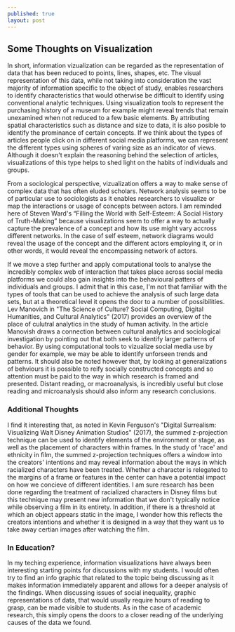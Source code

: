 ```yaml
---
published: true
layout: post
---
```

## Some Thoughts on Visualization

In short, information vizualization can be regarded as the representation of data that has been reduced to points, lines, shapes, etc. The visual representation of this data, while not taking into consideration the vast majority of information specific to the object of study, enables researchers to identify characteristics that would otherwise be difficult to identify using conventional analytic techniques. Using visualization tools to represent the purchasing history of a museum for example might reveal trends that remain unexamined when not reduced to a few basic elements. By attributing spatial characteristics such as distance and size to data, it is also posible to identify the prominance of certain concepts. If we think about the types of articles people click on in different social media platforms, we can represent the different types using spheres of varing size as an indicator of views. Although it doesn't explain the reasoning behind the selection of articles, visualizations of this type helps to shed light on the habits of individuals and groups. 

From a sociological perspective, vizualization offers a way to make sense of complex data that has often eluded scholars. Network analysis seems to be of particular use to sociologists as it enables researchers to visualize or map the interactions or usage of concepts between actors. I am reminded here of Steven Ward's “Filling the World with Self-Esteem: A Social History of Truth-Making” because visualizations seem to offer a way to actually capture the prevalence of a concept and how its use might vary accross different networks. In the case of self esteem, network diagrams would reveal the usage of the concept and the different actors employing it, or in other words, it would reveal the encompassing network of actors. 

If we move a step further and apply computational tools to analyse the incredibly complex web of interaction that takes place across social media platforms we could also gain insights into the behavioural patters of individuals and groups. I admit that in this case, I'm not that familiar with the types of tools that can be used to achieve the analysis of such large data sets, but at a theoretical level it opens the door to a number of possibilities. Lev Manovich in "The Science of Culture? Social Computing, Digital Humanities, and Cultural Analytics" (2017) provides an overview of the place of culutral analytics in the study of human activity. In the article Manovish draws a connection between cultural analytics and sociological investigation by pointing out that both seek to identify larger patterns of behavior. By using computational tools to vizualize social media use by gender for example, we may be able to identify unforseen trends and patterns. It should also be noted however that, by looking at generalizations of behviours it is possible to reify socially constructed concepts and so attention must be paid to the way in which research is framed and presented. Distant reading, or macroanalysis, is incredibly useful but close reading and microanalysis should also inform any research conclusions. 

### Additional Thoughts

I find it interesting that, as noted in Kevin Ferguson's "Digital Surrealism: Visualizing Walt Disney Animation Studios" (2017), the summed z-projection technique can be used to identify elements of the environment or stage, as well as the placement of characters within frames. In the study of 'race' and ethnicity in film, the summed z-projection techniques offers a window into the creators' intentions and may reveal information about the ways in which racialized characters have been treated. Whether a character is relegated to the margins of a frame or features in the center can have a potential impact on how we concieve of different identities. I am sure research has been done regarding the treatment of racialized characters in Disney films but this technique may present new information that we don't typically notice while observing a film in its entirety. In addition, if there is a threshold at which an object appears static in the image, I wonder how this reflects the creators intentions and whether it is designed in a way that they want us to take away certian images after watching the film. 

### In Education?

In my teching experience, information visualizations have always been interesting starting points for discussions with my students. I would often try to find an info graphic that related to the topic being discussing as it makes information immediately apparent and allows for a deeper analysis of the findings. When discussing issues of social inequality, graphic representations of data, that would usually require hours of reading to grasp, can be made visible to students. As in the case of academic research, this simply opens the doors to a closer reading of the underlying causes of the data we found. 



